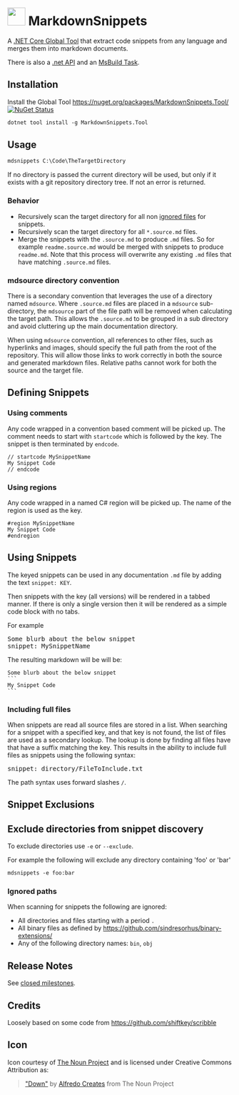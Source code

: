 # <img src="https://raw.githubusercontent.com/SimonCropp/MarkdownSnippets/master/src/icon.png" height="40px"> MarkdownSnippets

A [.NET Core Global Tool](https://docs.microsoft.com/en-us/dotnet/core/tools/global-tools) that extract code snippets from any language and merges them into markdown documents.

There is also a [.net API](/docs/api.md) and an [MsBuild Task](/docs/msbuild.md).


## Installation

Install the Global Tool https://nuget.org/packages/MarkdownSnippets.Tool/ [![NuGet Status](http://img.shields.io/nuget/v/MarkdownSnippets.Tool.svg?style=flat)](https://www.nuget.org/packages/MarkdownSnippets.Tool/)

```ps
dotnet tool install -g MarkdownSnippets.Tool
```


## Usage

```ps
mdsnippets C:\Code\TheTargetDirectory
```

If no directory is passed the current directory will be used, but only if it exists with a git repository directory tree. If not an error is returned.


### Behavior

 * Recursively scan the target directory for all non [ignored files](#ignore-paths) for snippets.
 * Recursively scan the target directory for all `*.source.md` files.
 * Merge the snippets with the `.source.md` to produce `.md` files. So for example `readme.source.md` would be merged with snippets to produce `readme.md`. Note that this process will overwrite any existing `.md` files that have matching `.source.md` files.


### mdsource directory convention

There is a secondary convention that leverages the use of a directory named `mdsource`. Where `.source.md` files are placed in a `mdsource` sub-directory, the `mdsource` part of the file path will be removed when calculating the target path. This allows the `.source.md` to be grouped in a sub directory and avoid cluttering up the main documentation directory.

When using `mdsource` convention, all references to other files, such as hyperlinks and images, should specify the full path from the root of the repository. This will allow those links to work correctly in both the source and generated markdown files. Relative paths cannot work for both the source and the target file.


## Defining Snippets


### Using comments

Any code wrapped in a convention based comment will be picked up. The comment needs to start with `startcode` which is followed by the key. The snippet is then terminated by `endcode`.

```
// startcode MySnippetName
My Snippet Code
// endcode
```


### Using regions

Any code wrapped in a named C# region will be picked up. The name of the region is used as the key.

```
#region MySnippetName
My Snippet Code
#endregion
```


## Using Snippets

The keyed snippets can be used in any documentation `.md` file by adding the text `snippet: KEY`.

Then snippets with the key (all versions) will be rendered in a tabbed manner. If there is only a single version then it will be rendered as a simple code block with no tabs.

For example

<pre>
Some blurb about the below snippet
snippet&#58; MySnippetName
</pre>

The resulting markdown will be will be:

    Some blurb about the below snippet
    ```
    My Snippet Code
    ```


### Including full files

When snippets are read all source files are stored in a list. When searching for a snippet with a specified key, and that key is not found, the list of files are used as a secondary lookup. The lookup is done by finding all files have that have a suffix matching the key. This results in the ability to include full files as snippets using the following syntax:

<pre>
snippet&#58; directory/FileToInclude.txt
</pre>

The path syntax uses forward slashes `/`.


## Snippet Exclusions


## Exclude directories from snippet discovery

To exclude directories use `-e` or `--exclude`.

For example the following will exclude any directory containing 'foo' or 'bar'

```ps
mdsnippets -e foo:bar
```


### Ignored paths

When scanning for snippets the following are ignored:

 * All directories and files starting with a period `.`
 * All binary files as defined by https://github.com/sindresorhus/binary-extensions/
 * Any of the following directory names: `bin`, `obj`


## Release Notes

See [closed milestones](https://github.com/SimonCropp/MarkdownSnippets/milestones?state=closed).


## Credits

Loosely based on some code from  https://github.com/shiftkey/scribble


## Icon

Icon courtesy of [The Noun Project](http://thenounproject.com) and is licensed under Creative Commons Attribution as:

> ["Down"](https://thenounproject.com/AlfredoCreates/collection/arrows-5-glyph/) by [Alfredo Creates](https://thenounproject.com/AlfredoCreates) from The Noun Project
